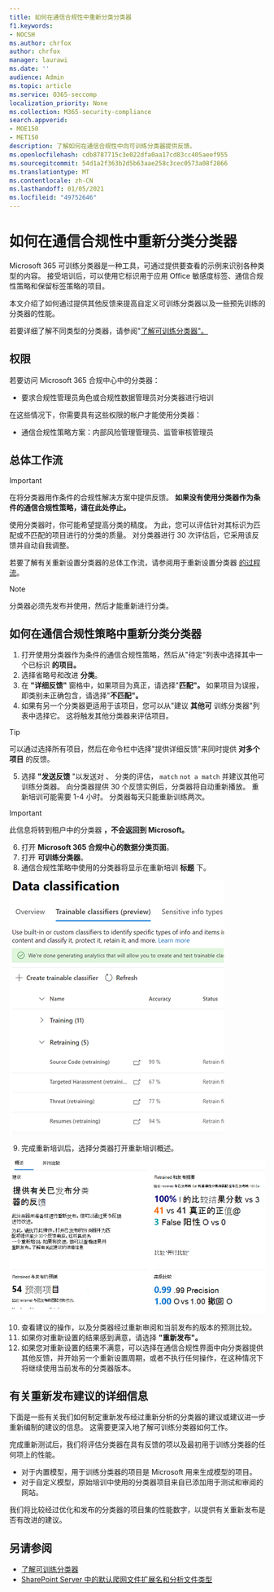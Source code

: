 ```yaml
---
title: 如何在通信合规性中重新分类分类器
f1.keywords:
- NOCSH
ms.author: chrfox
author: chrfox
manager: laurawi
ms.date: ''
audience: Admin
ms.topic: article
ms.service: O365-seccomp
localization_priority: None
ms.collection: M365-security-compliance
search.appverid:
- MOE150
- MET150
description: 了解如何在通信合规性中向可训练分类器提供反馈。
ms.openlocfilehash: cdb8787715c3e022dfa0aa17cd83cc405aeef955
ms.sourcegitcommit: 54d1a2f363b2d5b63aae258c3cec0573a08f2866
ms.translationtype: MT
ms.contentlocale: zh-CN
ms.lasthandoff: 01/05/2021
ms.locfileid: "49752646"
---
```

# <a name="how-to-retrain-a-classifier-in-communications-compliance"></a>如何在通信合规性中重新分类分类器

Microsoft 365 可训练分类器是一种工具，可通过提供要查看的示例来识别各种类型的内容。 接受培训后，可以使用它标识用于应用 Office 敏感度标签、通信合规性策略和保留标签策略的项目。

本文介绍了如何通过提供其他反馈来提高自定义可训练分类器以及一些预先训练的分类器的性能。

若要详细了解不同类型的分类器，请参阅"[了解可训练分类器"。](classifier-learn-about.md)

## <a name="permissions"></a>权限

若要访问 Microsoft 365 合规中心中的分类器：

- 要求合规性管理员角色或合规性数据管理员对分类器进行培训

在这些情况下，你需要具有这些权限的帐户才能使用分类器：

- 通信合规性策略方案：内部风险管理管理员、监管审核管理员 

## <a name="overall-workflow"></a>总体工作流

> [!IMPORTANT]
> 在将分类器用作条件的合规性解决方案中提供反馈。 **如果没有使用分类器作为条件的通信合规性策略，请在此处停止。**

使用分类器时，你可能希望提高分类的精度。 为此，您可以评估针对其标识为匹配或不匹配的项目进行的分类的质量。 对分类器进行 30 次评估后，它采用该反馈并自动自我调整。

若要了解有关重新设置分类器的总体工作流，请参阅用于重新设置分类器 [的过程流](classifier-learn-about.md#retraining-classifiers)。

> [!NOTE]
> 分类器必须先发布并使用，然后才能重新进行分类。

## <a name="how-to-retrain-a-classifier-in-communication-compliance-policies"></a>如何在通信合规性策略中重新分类分类器

1. 打开使用分类器作为条件的通信合规性策略，然后从"待定"列表中选择其中一个已标识 **的项目。**
2. 选择省略号和改进 **分类**。
3. 在 **"详细反馈"** 窗格中，如果项目为真正，请选择"**匹配"。**  如果项目为误报，即类别未正确包含，请选择"**不匹配"。**
4. 如果有另一个分类器更适用于该项目，您可以从"建议 **其他可** 训练分类器"列表中选择它。 这将触发其他分类器来评估项目。

> [!TIP]
> 可以通过选择所有项目，然后在命令栏中选择"提供详细反馈"来同时提供 **对多个项目** 的反馈。

5. 选择 **"发送反馈** "以发送对 、 分类的评估， `match` `not a match` 并建议其他可训练分类器。 向分类器提供 30 个反馈实例后，分类器将自动重新播放。 重新培训可能需要 1-4 小时。 分类器每天只能重新训练两次。

> [!IMPORTANT]
> 此信息将转到租户中的分类器 **，不会返回到 Microsoft。**

6.  打开 **Microsoft 365 合规中心的数据分类页面**。
7. 打开 **可训练分类器**。
8. 通信合规性策略中使用的分类器将显示在重新培训 **标题** 下。

![正在重新分类状态的分类器](../media/classifier-retraining.png)

9. 完成重新培训后，选择分类器打开重新培训概述。

![分类器重新分析结果概述](../media/classifier-retraining-overview.png)

10. 查看建议的操作，以及分类器经过重新审阅和当前发布的版本的预测比较。
11. 如果你对重新设置的结果感到满意，请选择 **"重新发布"。**
12. 如果您对重新设置的结果不满意，可以选择在通信合规性界面中向分类器提供其他反馈，并开始另一个重新设置周期，或者不执行任何操作，在这种情况下将继续使用当前发布的分类器版本。 

## <a name="details-on-republishing-recommendations"></a>有关重新发布建议的详细信息

下面是一些有关我们如何制定重新发布经过重新分析的分类器的建议或建议进一步重新编制的建议的信息。 这需要更深入地了解可训练分类器如何工作。

完成重新测试后，我们将评估分类器在具有反馈的项以及最初用于训练分类器的任何项上的性能。 

- 对于内置模型，用于训练分类器的项目是 Microsoft 用来生成模型的项目。
- 对于自定义模型，原始培训中使用的分类器项目来自已添加用于测试和审阅的网站。

我们将比较经过优化和发布的分类器的项目集的性能数字，以提供有关重新发布是否有改进的建议。 

## <a name="see-also"></a>另请参阅

- [了解可训练分类器](classifier-learn-about.md)
- [SharePoint Server 中的默认爬网文件扩展名和分析文件类型](https://docs.microsoft.com/sharepoint/technical-reference/default-crawled-file-name-extensions-and-parsed-file-types)
